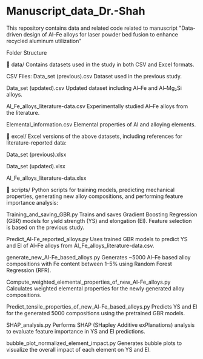# Manuscript_data_Dr.-Shah
This repository contains data and related code related to manuscript "Data-driven design of Al–Fe alloys for laser powder bed fusion to enhance recycled aluminum utilization"

Folder Structure

📁 data/
Contains datasets used in the study in both CSV and Excel formats.

CSV Files:
Data_set (previous).csv
Dataset used in the previous study.

Data_set (updated).csv
Updated dataset including Al–Fe and Al–Mg₂Si alloys.

Al_Fe_alloys_literature-data.csv
Experimentally studied Al–Fe alloys from the literature.

Elemental_information.csv
Elemental properties of Al and alloying elements.

📁 excel/
Excel versions of the above datasets, including references for literature-reported data:

Data_set (previous).xlsx

Data_set (updated).xlsx

Al_Fe_alloys_literature-data.xlsx




📁 scripts/
Python scripts for training models, predicting mechanical properties, generating new alloy compositions, and performing feature importance analysis:

Training_and_saving_GBR.py
Trains and saves Gradient Boosting Regression (GBR) models for yield strength (YS) and elongation (El). Feature selection is based on the previous study.

Predict_Al-Fe_reported_alloys.py
Uses trained GBR models to predict YS and El of Al–Fe alloys from Al_Fe_alloys_literature-data.csv.

generate_new_Al-Fe_based_alloys.py
Generates ~5000 Al–Fe based alloy compositions with Fe content between 1–5% using Random Forest Regression (RFR).

Compute_weighted_elemental_properties_of_new_Al-Fe_alloys.py
Calculates weighted elemental properties for the newly generated alloy compositions.

Predict_tensile_properties_of_new_Al-Fe_based_alloys.py
Predicts YS and El for the generated 5000 compositions using the pretrained GBR models.

SHAP_analysis.py
Performs SHAP (SHapley Additive exPlanations) analysis to evaluate feature importance in YS and El predictions.

bubble_plot_normalized_element_impact.py
Generates bubble plots to visualize the overall impact of each element on YS and El.
